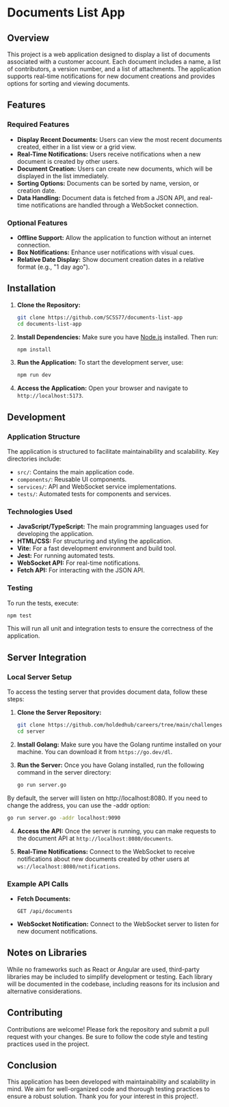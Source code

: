 # Documents List App

## Overview

This project is a web application designed to display a list of documents associated with a customer account. Each document includes a name, a list of contributors, a version number, and a list of attachments. The application supports real-time notifications for new document creations and provides options for sorting and viewing documents.

## Features

### Required Features
- **Display Recent Documents:** Users can view the most recent documents created, either in a list view or a grid view.
- **Real-Time Notifications:** Users receive notifications when a new document is created by other users.
- **Document Creation:** Users can create new documents, which will be displayed in the list immediately.
- **Sorting Options:** Documents can be sorted by name, version, or creation date.
- **Data Handling:** Document data is fetched from a JSON API, and real-time notifications are handled through a WebSocket connection.

### Optional Features
- **Offline Support:** Allow the application to function without an internet connection.
- **Box Notifications:** Enhance user notifications with visual cues.
- **Relative Date Display:** Show document creation dates in a relative format (e.g., "1 day ago").

## Installation

1. **Clone the Repository:**
   ```bash
   git clone https://github.com/SCSS77/documents-list-app
   cd documents-list-app
   ```

2. **Install Dependencies:**
   Make sure you have [Node.js](https://nodejs.org/) installed. Then run:
   ```bash
   npm install
   ```

3. **Run the Application:**
   To start the development server, use:
   ```bash
   npm run dev
   ```

4. **Access the Application:**
   Open your browser and navigate to `http://localhost:5173`.

## Development

### Application Structure
The application is structured to facilitate maintainability and scalability. Key directories include:
- `src/`: Contains the main application code.
- `components/`: Reusable UI components.
- `services/`: API and WebSocket service implementations.
- `tests/`: Automated tests for components and services.

### Technologies Used
- **JavaScript/TypeScript:** The main programming languages used for developing the application.
- **HTML/CSS:** For structuring and styling the application.
- **Vite:** For a fast development environment and build tool.
- **Jest:** For running automated tests.
- **WebSocket API:** For real-time notifications.
- **Fetch API:** For interacting with the JSON API.

### Testing
To run the tests, execute:
```bash
npm test
```
This will run all unit and integration tests to ensure the correctness of the application.

## Server Integration

### Local Server Setup
To access the testing server that provides document data, follow these steps:

1. **Clone the Server Repository:**
   ```bash
   git clone https://github.com/holdedhub/careers/tree/main/challenges/frontend/server
   cd server
   ```

2. **Install Golang:**
   Make sure you have the Golang runtime installed on your machine. You can download it from `https://go.dev/dl`.   

3. **Run the Server:**
Once you have Golang installed, run the following command in the server directory:

   ```bash
   go run server.go
   ```
By default, the server will listen on http://localhost:8080. If you need to change the address, you can use the -addr option:

   ```bash
   go run server.go -addr localhost:9090
   ```

4. **Access the API:**
   Once the server is running, you can make requests to the document API at `http://localhost:8080/documents`.

5. **Real-Time Notifications:**
   Connect to the WebSocket to receive notifications about new documents created by other users at `ws://localhost:8080/notifications`.   

### Example API Calls
- **Fetch Documents:**
  ```http
  GET /api/documents
  ```
- **WebSocket Notification:**
  Connect to the WebSocket server to listen for new document notifications.

## Notes on Libraries
While no frameworks such as React or Angular are used, third-party libraries may be included to simplify development or testing. Each library will be documented in the codebase, including reasons for its inclusion and alternative considerations.

## Contributing

Contributions are welcome! Please fork the repository and submit a pull request with your changes. Be sure to follow the code style and testing practices used in the project.

## Conclusion

This application has been developed with maintainability and scalability in mind. We aim for well-organized code and thorough testing practices to ensure a robust solution. Thank you for your interest in this project!.